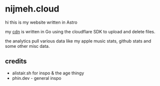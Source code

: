 # nijmeh.cloud

hi this is my website written in Astro

my [cdn](https://cdn.nijmeh.cloud) is written in Go using the cloudflare SDK to upload and delete files.

the analytics pull various data like my apple music stats, github stats and some other misc data.

## credits

- alistair.sh for inspo & the age thingy
- phin.dev - general inspo
